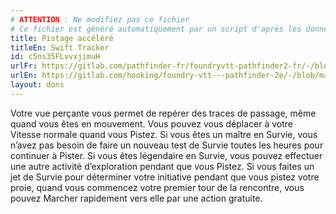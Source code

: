 ```yaml
---
# ATTENTION : Ne modifiez pas ce fichier
# Ce fichier est généré automatiquement par un script d'après les données du module Foundry VTT officiel et de sa traduction
title: Pistage accéléré
titleEn: Swift Tracker
id: c5ns35FLvvxjimuH
urlFr: https://gitlab.com/pathfinder-fr/foundryvtt-pathfinder2-fr/-/blob/master/data/feats/c5ns35FLvvxjimuH.htm
urlEn: https://gitlab.com/hooking/foundry-vtt---pathfinder-2e/-/blob/master/packs/data/feats.db/swift-tracker.json
layout: dons
---
```

Votre vue perçante vous permet de repérer des traces de passage, même quand vous êtes en mouvement. Vous pouvez vous déplacer à votre Vitesse normale quand vous Pistez. Si vous êtes un maître en Survie, vous n’avez pas besoin de faire un nouveau test de Survie toutes les heures pour continuer à Pister. Si vous êtes légendaire en Survie, vous pouvez effectuer une autre activité d’exploration pendant que vous Pistez. Si vous faites un jet de Survie pour déterminer votre initiative pendant que vous pistez votre proie, quand vous commencez votre premier tour de la rencontre, vous pouvez Marcher rapidement vers elle par une action gratuite.
